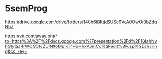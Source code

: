 # 5semProg

https://drive.google.com/drive/folders/14Gh6iBIttjdSUSc9VoA0OwOr0bZdgNhZ




https://vk.com/away.php?to=https%3A%2F%2Fdocs.google.com%2Fpresentation%2Fd%2F1GIahNvhGlyt2a4rWOGOtcZUiN8oMpixT4HqHhxA6mCo%2Fedit%3Fusp%3Dsharing&cc_key=
